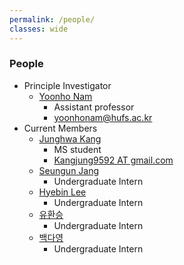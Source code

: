 ```yaml
---
permalink: /people/
classes: wide
---
```


### People
- Principle Investigator
    - [Yoonho Nam](https://yoonhonam.github.io/)
        - Assistant professor
        - [yoonhonam@hufs.ac.kr](mailto:yoonhonam@hufs.ac.kr)
- Current Members
    - [Junghwa Kang]()
        - MS student
        - [Kangjung9592 AT gmail.com]()
    - [Seungun Jang]()
        - Undergraduate Intern
    - [Hyebin Lee]()
        - Undergraduate Intern
    - [유환승]()
        - Undergraduate Intern
    - [백다영]()
        - Undergraduate Intern
